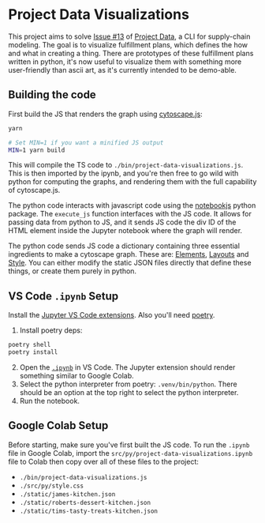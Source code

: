 # Project Data Visualizations

This project aims to solve [Issue #13](https://github.com/helpfulengineering/project-data-platform/issues/13) of [Project Data](https://github.com/helpfulengineering/project-data-platform/tree/main), a CLI for supply-chain modeling. The goal is to visualize fulfillment plans, which defines the how and what in creating a thing. There are prototypes of these fulfillment plans written in python, it's now useful to visualize them with something more user-friendly than ascii art, as it's currently intended to be demo-able.

## Building the code

First build the JS that renders the graph using [cytoscape.js](https://js.cytoscape.org/):

```bash
yarn

# Set MIN=1 if you want a minified JS output
MIN=1 yarn build
```

This will compile the TS code to `./bin/project-data-visualizations.js`. This is then imported by the ipynb, and you're then free to go wild with python for computing the graphs, and rendering them with the full capability of cytoscape.js.

The python code interacts with javascript code using the [notebookjs](https://github.com/jorgehpo/notebookJS) python package. The `execute_js` function interfaces with the JS code. It allows for passing data from python to JS, and it sends JS code the div ID of the HTML element inside the Jupyter notebook where the graph will render.

The python code sends JS code a dictionary containing three essential ingredients to make a cytoscape graph. These are: [Elements](https://js.cytoscape.org/#notation/elements-json), [Layouts](https://js.cytoscape.org/#layouts) and [Style](https://js.cytoscape.org/#style). You can either modify the static JSON files directly that define these things, or create them purely in python.

## VS Code `.ipynb` Setup

Install the [Jupyter VS Code extensions](https://code.visualstudio.com/docs/datascience/jupyter-notebooks). Also you'll need [poetry](https://python-poetry.org/docs/).

1. Install poetry deps:

```bash
poetry shell
poetry install
```

2. Open the [`.ipynb`](src/py/project-data-visualizations.ipynb) in VS Code. The Jupyter extension should render something similar to Google Colab.
3. Select the python interpreter from poetry: `.venv/bin/python`. There should be an option at the top right to select the python interpreter.
4. Run the notebook.

## Google Colab Setup

Before starting, make sure you've first built the JS code. To run the `.ipynb` file in Google Colab, import the `src/py/project-data-visualizations.ipynb` file to Colab then copy over all of these files to the project:

- `./bin/project-data-visualizations.js`
- `./src/py/style.css`
- `./static/james-kitchen.json`
- `./static/roberts-dessert-kitchen.json`
- `./static/tims-tasty-treats-kitchen.json`
